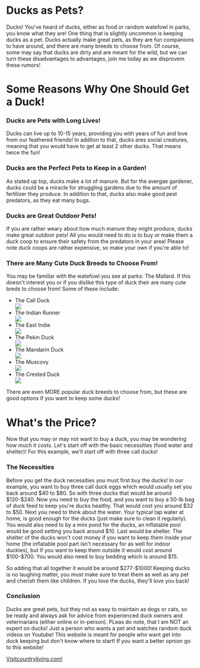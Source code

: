 
  <title>Ducks</title>
  <h1> <strong>Ducks as Pets?</strong></h1>
  <p> Ducks! You've heard of ducks, either as food or random watefowl in parks, you know what they are! One thing that is slightly uncommon is keeping ducks as a pet. Ducks actually make great pets, as they are fun companions to have around, and there are many breeds to choose from. Of course, some may say that ducks are dirty and are meant for the wild, but we can turn these disadvantages to advantages, join me today as we disprovem these rumors! </p>
  <body>
<h1><strong>Some Reasons Why One Should Get a Duck!</strong></h1>
  <h3> Ducks are Pets with Long Lives! </h3>
  <p> Ducks can live up to 10-15 years, providing you with years of fun and love from our feathered friends! In additon to that, ducks ares social creatures, meaning that you would have to get at least 2 other ducks. That means twice the fun!</p>
  <h3> Ducks are the Perfect Pets to Keep in a Garden!</h3>
  <p> As stated up top, ducks make a lot of manure. But for the avergae gardener, ducks could be a miracle for struggling gardens due to the amount of fertilizer they produce. In addition to that, ducks also make good pest predators, as they eat many bugs.</p>
    <h3> Ducks are Great Outdoor Pets!</h3>
    <p> If you are rather weary about how much manure they might produce, ducks make great outdoor pets! All you would need to do is to buy or make them a duck coop to ensure their safety from the predators in your area! Please note duck coops are rather expensive, so make your own if you're able to!</p>
    <h3>There are Many Cute Duck Breeds to Choose From!</h3>
    <p> You may be familiar with the watefowl you see at parks: The Mallard. If this doesn't interest you or if you dislike this type of duck their are many cute breds to choose from! Some of these include:</p>
    <ul>
<li> The Call Duck</li>
      <img src="https://wisecountychickenfarm.com/cdn/shop/products/Screenshot_20230302_203423_Edge.jpg?v=1677811495&width=823"/>
<li> The Indian Runner</li>
      <img src="https://upload.wikimedia.org/wikipedia/commons/thumb/0/09/Runner-ducks.jpg/220px-Runner-ducks.jpg?v=1677811495&width=823"/>
<li> The East Indie</li>
      <img src="https://encrypted-tbn2.gstatic.com/images?q=tbn:ANd9GcTJywdxuyJPSRsVM2iFGMFeh4wC3QjgfVhzrWVtFXhkmZiiHFAL"/>
<li> The Pekin Duck</li>
      <img src="https://upload.wikimedia.org/wikipedia/commons/3/3f/Amerikanische_Pekingenten_2013_01%2C_cropped.jpg"/>
<li> The Mandarin Duck</li>
      <img src="https://cff2.earth.com/uploads/2021/11/08191423/794B1747-7F6A-4CE8-9124-29B035CE0067-scaled.jpeg"/>
<li> The Muscovy</li>
      <img src="https://www.dartagnan.com/dw/image/v2/BJQL_PRD/on/demandware.static/-/Sites-dartagnan-Library/default/dw42752945/images/content/what-is-muscovy-duck.jpg?sw=1200&strip=false"/>
<li> The Crested Duck</li>
      <img src="https://www.mypetchicken.com/cdn/shop/products/white-crested-duck5-mpc.jpg?v=1671498597"/>
    </ul>
    <p> There are even MORE popular duck breeds to choose from, but these are good options if you want to keep some ducks!</p>
  <h1><strong>What's the Price?</strong></h1>
    <p> Now that you may or may not want to buy a duck, you may be wondering how much it costs. Let's start off with the basic necessities (food water and shelter)! For this example, we'll start off with three call ducks!</p>
    <h3> The Necessities</h3>
    <p> Before you get the duck necessities you must first buy the ducks! In our example, you want to buy three call duck eggs which would usually set you back around $40 to $80. So with three ducks that would be around $120-$240. Now you need to buy the food, and you want to buy a 50-lb bag of duck feed to keep you're ducks healthy. That would cost you around $32 to $50. Next you need to think about the water. Your typical tap water at home, is good enough for the ducks (just make sure to clean it regularly). You would also need to by a mini pond for the ducks, an inflatable pool would be good setting you back around $10. Last would be shelter. The shelter of the ducks won't cost money if you want to keep them inside your home (the inflatable pool part isn't necessary for as well for indoor duckies), but if you want to keep them outside it would cost around $100-$700. You would also need to buy bedding which is around $15.</p>
    <p> So adding that all together it would be around $277-$1000! Keeping ducks is no laughing matter, you must make sure to treat them as well as any pet and cherish them like children. If you love the ducks, they'll love you back!</p>
    <h3>Conclusion</h3>
    <p> Ducks are great pets, but they not as easy to maintain as dogs or cats, so be ready and always ask for advice from experienced duck owners and veterinarians (either online or in-person). PLeas do note, that I am NOT an expert on ducks! Just a person who wants a pet and watches random duck videos on Youtube! This website is meant for people who want get into duck keeping but don't know where to start! If you want a better opnion go to this website!</p>
    <a href="https://www.countryliving.com/uk/wildlife/farming/how-to/a232/keeping-ducks/" target="_blank">Visitcountryliving.com!</a>
</body>
